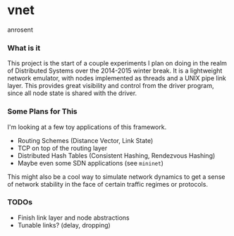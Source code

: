 vnet
===
anrosent

### What is it

This project is the start of a couple experiments I plan on doing in the realm of Distributed Systems over the 2014-2015 winter break. It is a lightweight network emulator, with nodes implemented as threads and a UNIX pipe link layer. This provides great visibility and control from the driver program, since all node state is shared with the driver. 


### Some Plans for This

I'm looking at a few toy applications of this framework.

 - Routing Schemes (Distance Vector, Link State)
 - TCP on top of the routing layer
 - Distributed Hash Tables (Consistent Hashing, Rendezvous Hashing)
 - Maybe even some SDN applications (see ```mininet```)

This might also be a cool way to simulate network dynamics to get a sense of network stability in the face of certain traffic regimes or protocols.

### TODOs

 - Finish link layer and node abstractions
 - Tunable links? (delay, dropping)
